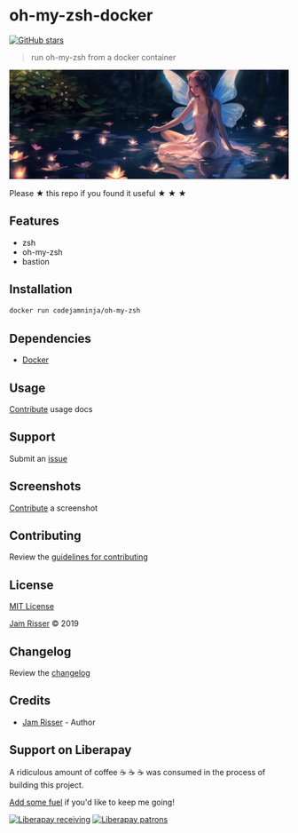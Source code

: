 # oh-my-zsh-docker

[![GitHub stars](https://img.shields.io/github/stars/codejamninja/oh-my-zsh-docker.svg?style=social&label=Stars)](https://github.com/codejamninja/oh-my-zsh-docker)

> run oh-my-zsh from a docker container

![](assets/oh-my-zsh-docker.png)

Please ★ this repo if you found it useful ★ ★ ★


## Features

* zsh
* oh-my-zsh
* bastion


## Installation

```sh
docker run codejamninja/oh-my-zsh
```


## Dependencies

* [Docker](https://www.docker.com)


## Usage

[Contribute](https://github.com/codejamninja/oh-my-zsh-docker/blob/master/CONTRIBUTING.md) usage docs


## Support

Submit an [issue](https://github.com/codejamninja/oh-my-zsh-docker/issues/new)


## Screenshots

[Contribute](https://github.com/codejamninja/oh-my-zsh-docker/blob/master/CONTRIBUTING.md) a screenshot


## Contributing

Review the [guidelines for contributing](https://github.com/codejamninja/oh-my-zsh-docker/blob/master/CONTRIBUTING.md)


## License

[MIT License](https://github.com/codejamninja/oh-my-zsh-docker/blob/master/LICENSE)

[Jam Risser](https://codejam.ninja) © 2019


## Changelog

Review the [changelog](https://github.com/codejamninja/oh-my-zsh-docker/blob/master/CHANGELOG.md)


## Credits

* [Jam Risser](https://codejam.ninja) - Author


## Support on Liberapay

A ridiculous amount of coffee ☕ ☕ ☕ was consumed in the process of building this project.

[Add some fuel](https://liberapay.com/codejamninja/donate) if you'd like to keep me going!

[![Liberapay receiving](https://img.shields.io/liberapay/receives/codejamninja.svg?style=flat-square)](https://liberapay.com/codejamninja/donate)
[![Liberapay patrons](https://img.shields.io/liberapay/patrons/codejamninja.svg?style=flat-square)](https://liberapay.com/codejamninja/donate)
